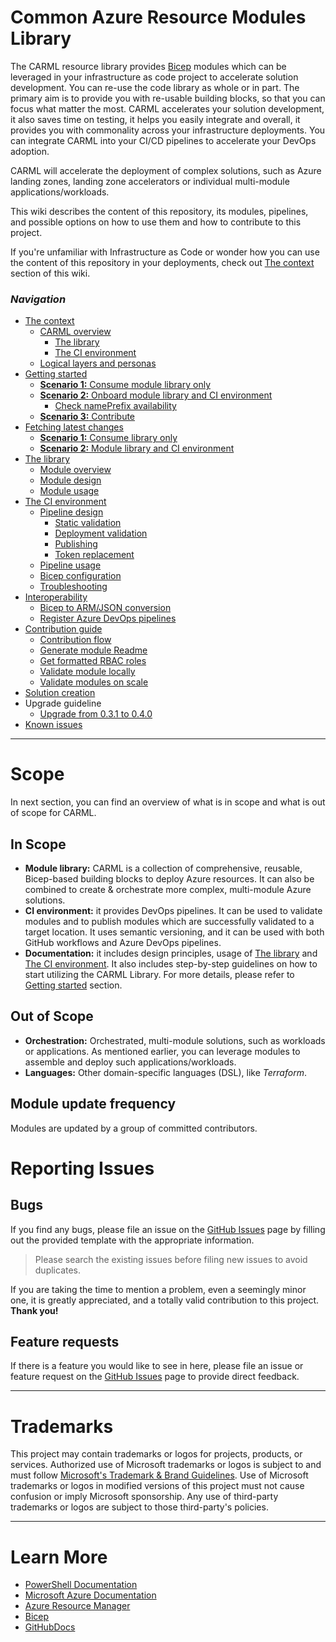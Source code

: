# Common Azure Resource Modules Library

The CARML resource library provides [Bicep](https://github.com/Azure/bicep) modules which can be leveraged in your infrastructure as code project to accelerate solution development. You can re-use the code library as whole or in part. The primary aim is to provide you with re-usable building blocks, so that you can focus what matter the most.
CARML accelerates your solution development, it also saves time on testing, it helps you easily integrate and overall, it provides you with commonality across your infrastructure deployments. You can integrate CARML into your CI/CD pipelines to accelerate your DevOps adoption.

CARML will accelerate the deployment of complex solutions, such as Azure landing zones, landing zone accelerators or individual multi-module applications/workloads.

This wiki describes the content of this repository, its modules, pipelines, and possible options on how to use them and how to contribute to this project.

If you're unfamiliar with Infrastructure as Code or wonder how you can use the content of this repository in your deployments, check out [The context](./The%20context) section of this wiki.

### _Navigation_

- [The context](./The%20context)
  - [CARML overview](./The%20context%20-%20CARML%20overview)
    - [The library](./The%20context%20-%20CARML%20library)
    - [The CI environment](./The%20context%20-%20CARML%20CI%20environment)
  - [Logical layers and personas](./The%20context%20-%20Logical%20layers%20and%20personas)
- [Getting started](./Getting%20started)
  - [**Scenario 1:** Consume module library only](./Getting%20started%20-%20Scenario%201%20Consume%20library)
  - [**Scenario 2:** Onboard module library and CI environment](./Getting%20started%20-%20Scenario%202%20Onboard%20module%20library%20and%20CI%20environment)
    - [Check namePrefix availability](./Getting%20started%20-%20Check%20NamePrefix%20availability)
  - [**Scenario 3:** Contribute](./Getting%20started%20-%20Scenario%203%20Contribute)
- [Fetching latest changes](./Fetching%20latest%20changes)
  - [**Scenario 1:** Consume library only](./Fetching%20latest%20changes%20-%20Scenario%201%20Consume%20library)
  - [**Scenario 2:** Module library and CI environment](./Fetching%20latest%20changes%20-%20Scenario%202%20Module%20library%20and%20CI%20environment)
- [The library](./The%20library)
  - [Module overview](./The%20library%20-%20Module%20overview)
  - [Module design](./The%20library%20-%20Module%20design)
  - [Module usage](./The%20library%20-%20Module%20usage)
- [The CI environment](./The%20CI%20environment)
  - [Pipeline design](./The%20CI%20environment%20-%20Pipeline%20design)
    - [Static validation](./The%20CI%20environment%20-%20Static%20validation)
    - [Deployment validation](./The%20CI%20environment%20-%20Deployment%20validation)
    - [Publishing](./The%20CI%20environment%20-%20Publishing)
    - [Token replacement](./The%20CI%20environment%20-%20Token%20replacement)
  - [Pipeline usage](./The%20CI%20environment%20-%20Pipeline%20usage)
  - [Bicep configuration](./The%20CI%20environment%20-%20Bicep%20configuration)
  - [Troubleshooting](./The%20CI%20environment%20-%20Troubleshooting)
- [Interoperability](./Interoperability)
  - [Bicep to ARM/JSON conversion](./Interoperability%20-%20Bicep%20to%20ARM%20conversion)
  - [Register Azure DevOps pipelines](./Interoperability%20-%20Register%20Azure%20DevOps%20pipelines)
- [Contribution guide](./Contribution%20guide)
  - [Contribution flow](./Contribution%20guide%20-%20Contribution%20flow)
  - [Generate module Readme](./Contribution%20guide%20-%20Generate%20module%20Readme)
  - [Get formatted RBAC roles](./Contribution%20guide%20-%20Get%20formatted%20RBAC%20roles)
  - [Validate module locally](./Contribution%20guide%20-%20Validate%20module%20locally)
  - [Validate modules on scale](./Contribution%20guide%20-%20Validate%20module%20on%20scale)
- [Solution creation](./Solution%20creation)
- Upgrade guideline
  - [Upgrade from 0.3.1 to 0.4.0](./Upgrade%20from%200.3.1%20to%200.4.0)
- [Known issues](./Known%20issues)

---

# Scope

In next section, you can find an overview of what is in scope and what is out of scope for CARML.

## In Scope

- **Module library:** CARML is a collection of comprehensive, reusable, Bicep-based building blocks to deploy Azure resources. It can also be combined to create & orchestrate more complex, multi-module Azure solutions.
- **CI environment:** it provides DevOps pipelines. It can be used to validate modules and to publish modules which are successfully validated to a target location. It uses semantic versioning, and it can be used with both GitHub workflows and Azure DevOps pipelines.
- **Documentation:** it includes design principles, usage of [The library](./The%20library) and [The CI environment](./The%20CI%20environment). It also includes step-by-step guidelines on how to start utilizing the CARML Library. For more details, please refer to [Getting started](./Getting%20started) section.

## Out of Scope

- **Orchestration:** Orchestrated, multi-module solutions, such as workloads or applications. As mentioned earlier, you can leverage modules to assemble and deploy such applications/workloads.
- **Languages:** Other domain-specific languages (DSL), like _Terraform_.

## Module update frequency

Modules are updated by a group of committed contributors.

# Reporting Issues

## Bugs

If you find any bugs, please file an issue on the [GitHub Issues][githubissues] page by filling out the provided template with the appropriate information.

> Please search the existing issues before filing new issues to avoid duplicates.

If you are taking the time to mention a problem, even a seemingly minor one, it is greatly appreciated, and a totally valid contribution to this project. **Thank you!**

## Feature requests

If there is a feature you would like to see in here, please file an issue or feature request on the [GitHub Issues][githubissues] page to provide direct feedback.

---

# Trademarks

This project may contain trademarks or logos for projects, products, or services. Authorized use of Microsoft trademarks or logos is subject to and must follow
[Microsoft's Trademark & Brand Guidelines](https://www.microsoft.com/en-us/legal/intellectualproperty/trademarks/usage/general).
Use of Microsoft trademarks or logos in modified versions of this project must not cause confusion or imply Microsoft sponsorship.
Any use of third-party trademarks or logos are subject to those third-party's policies.

---

# Learn More

- [PowerShell Documentation][powershelldocs]
- [Microsoft Azure Documentation][microsoftazuredocs]
- [Azure Resource Manager][azureresourcemanager]
- [Bicep][bicep]
- [GitHubDocs][githubdocs]

<!-- References -->

<!-- Local -->

[githubdocs]: https://docs.github.com/
[githubissues]: https://github.com/Azure/Modules/issues
[azureresourcemanager]: https://docs.microsoft.com/en-us/azure/azure-resource-manager/management/overview
[bicep]: https://github.com/Azure/bicep

<!-- Docs -->

[microsoftazuredocs]: https://docs.microsoft.com/en-us/azure/
[powershelldocs]: https://docs.microsoft.com/en-us/powershell/
